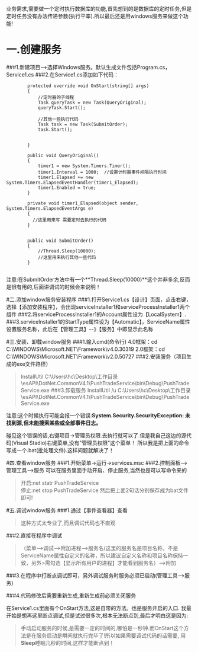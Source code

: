 业务需求,需要做一个定时执行数据库的功能,首先想到的是数据库的定时任务,但是定时任务没有办法传递参数(执行平率).所以最后还是用windows服务来做这个功能!

# 一.创建服务
###1.新建项目-->选择Windows服务。默认生成文件包括Program.cs，Service1.cs
###2.在Service1.cs添加如下代码：
```
        protected override void OnStart(string[] args)
        {
            //定时器的子线程
            Task queryTask = new Task(QueryOriginal);
            queryTask.Start();
            
            //其他一些执行代码
            Task task = new Task(SubmitOrder);
            task.Start();


        }
        
        public void QueryOriginal()
        {
            timer1 = new System.Timers.Timer();
            timer1.Interval = 1000;  //设置计时器事件间隔执行时间
            timer1.Elapsed += new System.Timers.ElapsedEventHandler(timer1_Elapsed);
            timer1.Enabled = true;
        }
        
        private void timer1_Elapsed(object sender, System.Timers.ElapsedEventArgs e)
        {
          //这里用来写 需要定时去执行的代码
        }
        
        
        public void SubmitOrder()
        {
            //Thread.Sleep(10000);
            //这里用来执行其他一些代码
        }
        
```
注意:在SubmitOrder方法中有一个**Thread.Sleep(10000)**这个并非多余,反而是很有用的,后面讲调试的时候会来说明！



#二.添加window服务安装程序
###1.打开Service1.cs【设计】页面，点击右键，选择【添加安装程序】，会出现serviceInstaller1和serviceProcessInstaller1两个组件
###2.将serviceProcessInstaller1的Account属性设为【LocalSystem】.
###3.serviceInstaller1的StartType属性设为【Automatic】，ServiceName属性设置服务名称，此后在【管理工具】--》【服务】中即显示此名称


#三.安装、卸载window服务
###1.输入cmd(命令行)
 4.0框架：cd C:\WINDOWS\Microsoft.NET\Framework\v4.0.30319
 2.0框架：cd C:\WINDOWS\Microsoft.NET\Framework\v2.0.50727
###2.安装服务（项目生成的exe文件路径）
>InstallUtil  C:\Users\hc\Desktop\工作目录\esAPI\DotNet.CommonV4.1\PushTradeService\bin\Debug\PushTradeService.exe
###3.卸载服务
>InstallUtil  /u  C:\Users\hc\Desktop\工作目录\esAPI\DotNet.CommonV4.1\PushTradeService\bin\Debug\PushTradeService.exe

注意:这个时候执行可能会报一个错误:**System.Security.SecurityException: 未找到源,但未能搜索某些或全部事件日志。**

碰见这个错误的话,右键项目->管理员权限.去执行就可以了.但是我自己这边的源代码(Visual Stadio)右键菜单,没有"管理员权限"这个菜单！
所以我是把上面的命令写成一个.bat(批处理文件).这样问题就解决了！

#四.查看window服务
###1.开始菜单->运行->services.msc
###2.控制面板-->管理工具-->服务
可以在服务里面手动开启、停止服务,当然也是可以写命令来的

>开启:net statr PushTradeService</br>
>停止:net stop PushTradeService
然后把上面2句话分别保存成为bat文件即可!


#五.调试window服务
###1.通过【事件查看器】查看
>这种方式太专业了,而且调试代码也不直观

###2.直接在程序中调试
>（菜单-->调试-->附加进程-->服务名(这里的服务名是项目名称，不是ServiceName属性自定义的名称，所以建议自定义名称和项目名称保持一致，另外>需勾选【显示所有用户的进程】才能看到服务名）-->附加

###3.在程序中打断点调试即可，另外调试服务时服务必须已启动(管理工具-->服务)

###4.代码修改后需要重新生成,重新生成前必须关闭服务

在Service1.cs里面有个OnStart方法,这是自带的方法。也是服务开启的入口.
我最开始是想再这里断点调试,但是试过很多次,根本无法断点到,最后才明白这是因为:</br>
>手动启动服务的时候,是需要一定的时间的,哪怕是一秒钟.而OnStart这个方法是在服务启动是瞬间就执行完毕了!所以如果需要调试代码的话需要,
>用**Sleep**睡眠几秒的时间,这样才能断点到！
